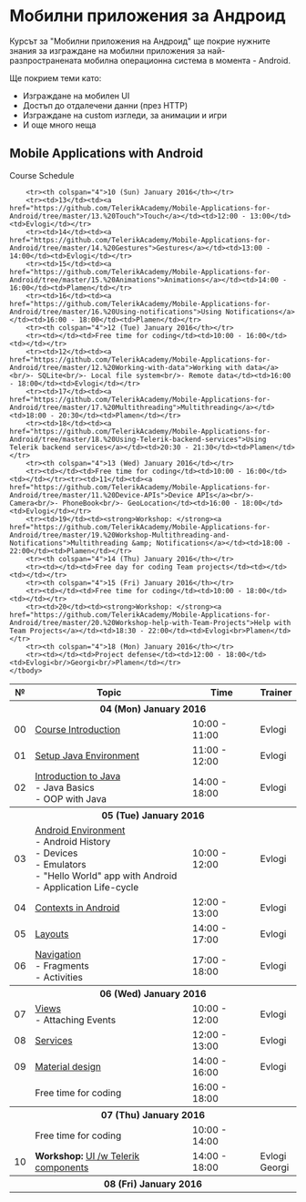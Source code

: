 # Мобилни приложения за Андроид

Курсът за "Мобилни приложения на Андроид" ще покрие нужните знания за изграждане на мобилни приложения за най-разпространената мобилна операционна система в момента - Android.

Ще покрием теми като:

- Изграждане на мобилен UI
- Достъп до отдалечени данни (през HTTP)
- Изграждане на custom изгледи, за анимации и игри
- И още много неща


## Mobile Applications with Android
 Course Schedule

<table>
    <thead>
        <tr><th>№</th><th>Topic</th><th>Time</th><th>Trainer</th></tr>
    </thead>
    <tbody>
        <tr><th colspan="4">04 (Mon) January 2016</th></tr>
        <tr><td>00</td><td><a href="https://github.com/TelerikAcademy/Mobile-Applications-for-Android/tree/master/00.%20Course-Introduction">Course Introduction</a></td><td>10:00 - 11:00</td><td>Evlogi</td></tr>
        <tr><td>01</td><td><a href="https://github.com/TelerikAcademy/Mobile-Applications-for-Android/tree/master/01.%20Setup-Java-Environment">Setup Java Environment</a></td><td>11:00 - 12:00</td><td>Evlogi</td></tr>
        <tr><td>02</td><td><a href="https://github.com/TelerikAcademy/Mobile-Applications-for-Android/tree/master/02.%20Introduction-to-Java">Introduction to Java</a><br>- Java Basics<br>- OOP with Java</td><td>14:00 - 18:00</td><td>Evlogi</td></tr>
        <tr><th colspan="4">05 (Tue) January 2016</th></tr>
        <tr><td>03</td><td><a href="https://github.com/TelerikAcademy/Mobile-Applications-for-Android/tree/master/03.%20Setup-Android-Environment">Android Environment</a><br/>- Android History<br/>- Devices<br/>- Emulators<br>- "Hello World" app with Android<br/>- Application Life-cycle</td><td>10:00 - 12:00</td><td>Evlogi</td></tr>
        <tr><td>04</td><td><a href="https://github.com/TelerikAcademy/Mobile-Applications-for-Android/tree/master/04.%20Android-Applications">Contexts in Android</a></td><td>12:00 - 13:00</td><td>Evlogi</td></tr>
        <tr><td>05</td><td><a href="https://github.com/TelerikAcademy/Mobile-Applications-for-Android/tree/master/05.%20Layouts">Layouts</a></td><td>14:00 - 17:00</td><td>Evlogi</td></tr>
        <tr><td>06</td><td><a href="https://github.com/TelerikAcademy/Mobile-Applications-for-Android/tree/master/06.%20Navigation">Navigation</a><br/>- Fragments<br/>- Activities</td><td>17:00 - 18:00</td><td>Evlogi</td></tr>
        <tr><th colspan="4">06 (Wed) January 2016</th></tr>
        <tr><td>07</td><td><a href="https://github.com/TelerikAcademy/Mobile-Applications-for-Android/tree/master/07.%20Views">Views</a><br/>- Attaching Events</td><td>10:00 - 12:00</td><td>Evlogi</td></tr>
        <tr><td>08</td><td><a href="https://github.com/TelerikAcademy/Mobile-Applications-for-Android/tree/master/08.%20Services">Services</a></td><td>12:00 - 13:00</td><td>Evlogi</td></tr>
        <tr><td>09</td><td><a href="https://github.com/TelerikAcademy/Mobile-Applications-for-Android/tree/master/09.%20Material-design">Material design</a></td><td>14:00 - 16:00</td><td>Evlogi</td></tr>
        <tr><td></td><td>Free time for coding</td><td>16:00 - 18:00</td><td></td></tr>
        <tr><th colspan="4">07 (Thu) January 2016</th></tr>
        <tr><td></td><td>Free time for coding</td><td>10:00 - 14:00</td><td></td></tr>
        <tr><td>10</td><td><strong>Workshop: </strong><a href="https://github.com/TelerikAcademy/Mobile-Applications-for-Android/tree/master/10.%20Workshop-UI-with-Telerik-components">UI /w Telerik components</a></td><td>14:00 - 18:00</td><td>Evlogi<br/>Georgi</td></tr>
        <tr><th colspan="4">08 (Fri) January 2016</th></tr>        
        
        <tr><th colspan="4">10 (Sun) January 2016</th></tr>
        <tr><td>13</td><td><a href="https://github.com/TelerikAcademy/Mobile-Applications-for-Android/tree/master/13.%20Touch">Touch</a></td><td>12:00 - 13:00</td><td>Evlogi</td></tr>
        <tr><td>14</td><td><a href="https://github.com/TelerikAcademy/Mobile-Applications-for-Android/tree/master/14.%20Gestures">Gestures</a></td><td>13:00 - 14:00</td><td>Evlogi</td></tr>
        <tr><td>15</td><td><a href="https://github.com/TelerikAcademy/Mobile-Applications-for-Android/tree/master/15.%20Animations">Animations</a></td><td>14:00 - 16:00</td><td>Plamen</td></tr>
        <tr><td>16</td><td><a href="https://github.com/TelerikAcademy/Mobile-Applications-for-Android/tree/master/16.%20Using-notifications">Using Notifications</a></td><td>16:00 - 18:00</td><td>Plamen</td></tr>
        <tr><th colspan="4">12 (Tue) January 2016</th></tr>
        <tr><td></td><td>Free time for coding</td><td>10:00 - 16:00</td><td></td></tr>
        <tr><td>12</td><td><a href="https://github.com/TelerikAcademy/Mobile-Applications-for-Android/tree/master/12.%20Working-with-data">Working with data</a><br/>- SQLite<br/>- Local file system<br/>- Remote data</td><td>16:00 - 18:00</td><td>Evlogi</td></tr>
        <tr><td>17</td><td><a href="https://github.com/TelerikAcademy/Mobile-Applications-for-Android/tree/master/17.%20Multithreading">Multithreading</a></td><td>18:00 - 20:30</td><td>Plamen</td></tr>
        <tr><td>18</td><td><a href="https://github.com/TelerikAcademy/Mobile-Applications-for-Android/tree/master/18.%20Using-Telerik-backend-services">Using Telerik backend services</a></td><td>20:30 - 21:30</td><td>Plamen</td></tr>
        <tr><th colspan="4">13 (Wed) January 2016</td></tr>
        <tr><td></td><td>Free time for coding</td><td>10:00 - 16:00</td><td></td></tr><tr><td>11</td><td><a href="https://github.com/TelerikAcademy/Mobile-Applications-for-Android/tree/master/11.%20Device-APIs">Device APIs</a><br/>- Camera<br/>- PhoneBook<br/>- GeoLocation</td><td>16:00 - 18:00</td><td>Evlogi</td></tr>
        <tr><td>19</td><td><strong>Workshop: </strong><a href="https://github.com/TelerikAcademy/Mobile-Applications-for-Android/tree/master/19.%20Workshop-Multithreading-and-Notifications">Multithreading &amp; Notifications</a></td><td>18:00 - 22:00</td><td>Plamen</td></tr>
        <tr><th colspan="4">14 (Thu) January 2016</th></tr>
        <tr><td></td><td>Free day for coding Team projects</td><td></td><td></td></tr>
        <tr><th colspan="4">15 (Fri) January 2016</th></tr>
        <tr><td></td><td>Free time for coding</td><td>10:00 - 18:00</td><td></td></tr>
        <tr><td>20</td><td><strong>Workshop: </strong><a href="https://github.com/TelerikAcademy/Mobile-Applications-for-Android/tree/master/20.%20Workshop-help-with-Team-Projects">Help with Team Projects</a></td><td>18:30 - 22:00</td><td>Evlogi<br>Plamen</td></tr>
        <tr><th colspan="4">18 (Mon) January 2016</th></tr>
        <tr><td></td><td>Project defense</td><td>12:00 - 18:00</td><td>Evlogi<br/>Georgi<br/>Plamen</td></tr>
    </tbody>
</table>




